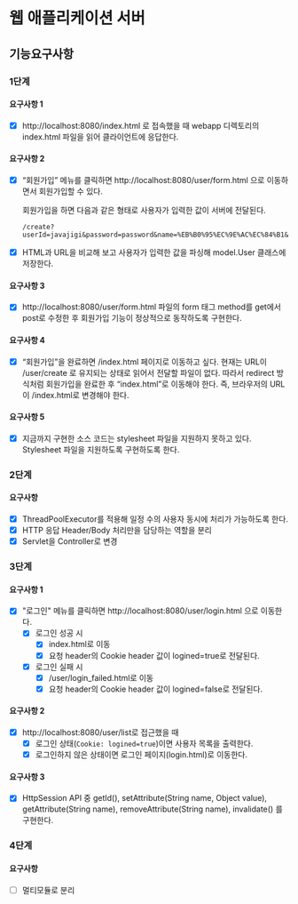 # 웹 애플리케이션 서버

## 기능요구사항
### 1단계
#### 요구사항 1
- [x] http://localhost:8080/index.html 로 접속했을 때 webapp 디렉토리의 index.html 파일을 읽어 클라이언트에 응답한다.

#### 요구사항 2
- [x] “회원가입” 메뉴를 클릭하면 http://localhost:8080/user/form.html 으로 이동하면서 회원가입할 수 있다.

    회원가입을 하면 다음과 같은 형태로 사용자가 입력한 값이 서버에 전달된다.

    ```http request
    /create?userId=javajigi&password=password&name=%EB%B0%95%EC%9E%AC%EC%84%B1&email=javajigi%40slipp.net
    ```
- [x] HTML과 URL을 비교해 보고 사용자가 입력한 값을 파싱해 model.User 클래스에 저장한다.

#### 요구사항 3
- [x] http://localhost:8080/user/form.html 파일의 form 태그 method를 get에서 post로 수정한 후 회원가입 기능이 정상적으로 동작하도록 구현한다.

#### 요구사항 4
- [x] “회원가입”을 완료하면 /index.html 페이지로 이동하고 싶다. 현재는 URL이 /user/create 로 유지되는 상태로 읽어서 전달할 파일이 없다. 따라서 redirect 방식처럼 회원가입을 완료한 후 “index.html”로 이동해야 한다. 즉, 브라우저의 URL이 /index.html로 변경해야 한다.

#### 요구사항 5
- [x] 지금까지 구현한 소스 코드는 stylesheet 파일을 지원하지 못하고 있다. Stylesheet 파일을 지원하도록 구현하도록 한다.


### 2단계
#### 요구사항
- [x] ThreadPoolExecutor를 적용해 일정 수의 사용자 동시에 처리가 가능하도록 한다.
- [x] HTTP 응답 Header/Body 처리만을 담당하는 역할을 분리
- [x] Servlet을 Controller로 변경

### 3단계
#### 요구사항 1
- [x] "로그인" 메뉴를 클릭하면 http://localhost:8080/user/login.html 으로 이동한다.
    - [x] 로그인 성공 시
        - [x] index.html로 이동
        - [x] 요청 header의 Cookie header 값이 logined=true로 전달된다.
    - [x] 로그인 실패 시
        - [x] /user/login_failed.html로 이동
        - [x] 요청 header의 Cookie header 값이 logined=false로 전달된다.

#### 요구사항 2
- [x] http://localhost:8080/user/list로 접근했을 때
    - [x] 로그인 상태(`Cookie: logined=true`)이면 사용자 목록을 출력한다.
    - [x] 로그인하지 않은 상태이면 로그인 페이지(login.html)로 이동한다.
    
#### 요구사항 3
- [x] HttpSession API 중 getId(), setAttribute(String name, Object value), getAttribute(String name), removeAttribute(String name), invalidate() 를 구현한다.



### 4단계
#### 요구사항
- [ ] 멀티모듈로 분리